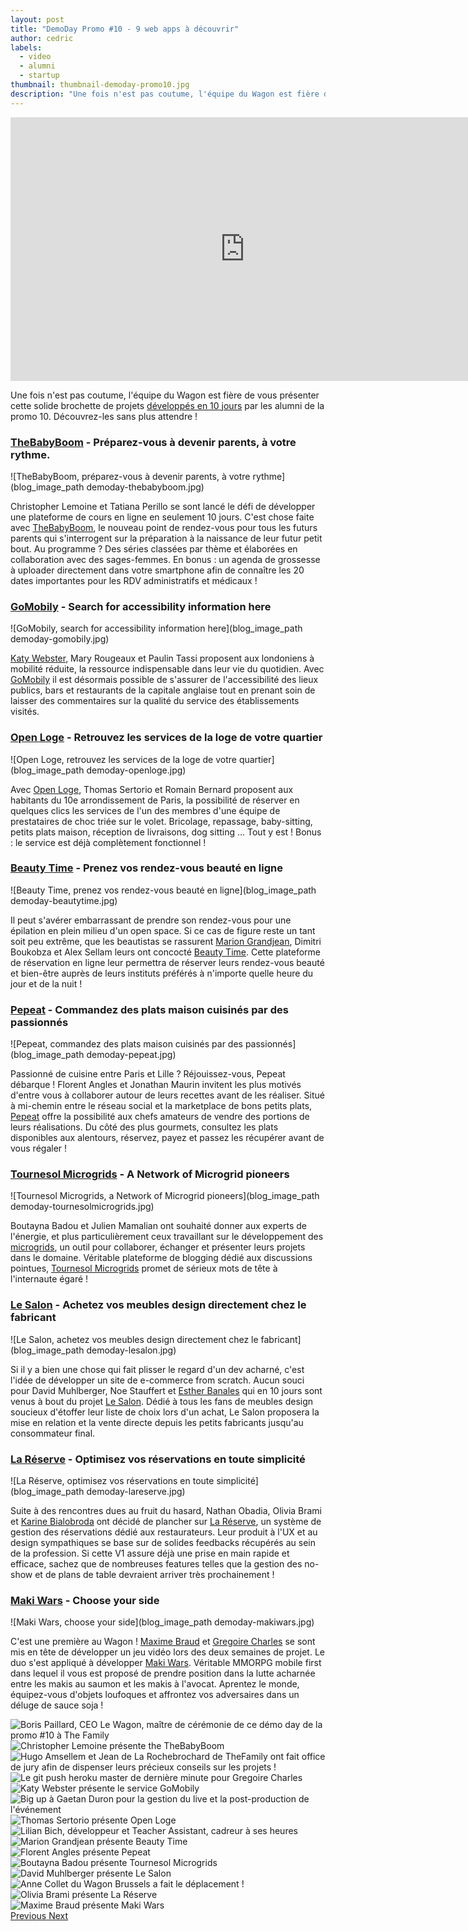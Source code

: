 ```yaml
---
layout: post
title: "DemoDay Promo #10 - 9 web apps à découvrir"
author: cedric
labels:
  - video
  - alumni
  - startup
thumbnail: thumbnail-demoday-promo10.jpg
description: "Une fois n'est pas coutume, l'équipe du Wagon est fière de vous présenter cette solide brochette de projets développés en 10 jours par les alumni de la promo 10. Découvrez-les sans plus attendre !"
---
```


<div class="video-wrapper"><iframe width="750" height="422" src="https://www.youtube.com/embed/keGq_YUE4VA?showinfo=0" frameborder="0" allowfullscreen></iframe></div>

Une fois n'est pas coutume, l'équipe du Wagon est fière de vous présenter cette solide brochette de projets [développés en 10 jours](http://www.lewagon.org/programme) par les alumni de la promo 10. Découvrez-les sans plus attendre !

### [TheBabyBoom](http://babyboom.herokuapp.com/) - Préparez-vous à devenir parents, à votre rythme.

![TheBabyBoom, préparez-vous à devenir parents, à votre rythme](blog_image_path demoday-thebabyboom.jpg)

Christopher Lemoine et Tatiana Perillo se sont lancé le défi de développer une plateforme de cours en ligne en seulement 10 jours. C'est chose faite avec [TheBabyBoom](http://babyboom.herokuapp.com/), le nouveau point de rendez-vous pour tous les futurs parents qui s'interrogent sur la préparation à la naissance de leur futur petit bout. Au programme ? Des séries classées par thème et élaborées en collaboration avec des sages-femmes. En bonus : un agenda de grossesse à uploader directement dans votre smartphone afin de connaître les 20 dates importantes pour les RDV administratifs et médicaux !

### [GoMobily](http://www.gomobi.ly/) - Search for accessibility information here

![GoMobily, search for accessibility information here](blog_image_path demoday-gomobily.jpg)

[Katy Webster](https://twitter.com/kcw4321), Mary Rougeaux et Paulin Tassi proposent aux londoniens à mobilité réduite, la ressource indispensable dans leur vie du quotidien. Avec [GoMobily](http://www.gomobi.ly/) il est désormais possible de s'assurer de l'accessibilité des lieux publics, bars et restaurants de la capitale anglaise tout en prenant soin de laisser des commentaires sur la qualité du service des établissements visités.


### [Open Loge](http://beta.openloge.fr/) - Retrouvez les services de la loge de votre quartier

![Open Loge, retrouvez les services de la loge de votre quartier](blog_image_path demoday-openloge.jpg)

Avec [Open Loge](http://beta.openloge.fr/), Thomas Sertorio et Romain Bernard proposent aux habitants du 10e arrondissement de Paris, la possibilité de réserver en quelques clics les services de l'un des membres d'une équipe de prestataires de choc triée sur le volet. Bricolage, repassage, baby-sitting, petits plats maison, réception de livraisons, dog sitting ... Tout y est ! Bonus : le service est déjà complètement fonctionnel !


### [Beauty Time](http://beautytime.herokuapp.com/) - Prenez vos rendez-vous beauté en ligne

![Beauty Time, prenez vos rendez-vous beauté en ligne](blog_image_path demoday-beautytime.jpg)

Il peut s'avérer embarrassant de prendre son rendez-vous pour une épilation en plein milieu d'un open space. Si ce cas de figure reste un tant soit peu extrême, que les beautistas se rassurent [Marion Grandjean](https://twitter.com/mariongrandjean), Dimitri Boukobza et Alex Sellam leurs ont concocté [Beauty Time](http://beautytime.herokuapp.com/). Cette plateforme de réservation en ligne leur permettra de réserver leurs rendez-vous beauté et bien-être auprès de leurs instituts préférés à n'importe quelle heure du jour et de la nuit !


### [Pepeat](http://pepeat-production.herokuapp.com/) - Commandez des plats maison cuisinés par des passionnés

![Pepeat, commandez des plats maison cuisinés par des passionnés](blog_image_path demoday-pepeat.jpg)

Passionné de cuisine entre Paris et Lille ? Réjouissez-vous, Pepeat débarque ! Florent Angles et Jonathan Maurin invitent les plus motivés d'entre vous à collaborer autour de leurs recettes avant de les réaliser. Situé à mi-chemin entre le réseau social et la marketplace de bons petits plats, [Pepeat](http://pepeat-production.herokuapp.com/) offre la possibilité aux chefs amateurs de vendre des portions de leurs réalisations. Du côté des plus gourmets, consultez les plats disponibles aux alentours, réservez, payez et passez les récupérer avant de vous régaler !


### [Tournesol Microgrids](https://tournesol-microgrid-production.herokuapp.com/) - A Network of Microgrid pioneers

![Tournesol Microgrids, a Network of Microgrid pioneers](blog_image_path demoday-tournesolmicrogrids.jpg)

Boutayna Badou et Julien Mamalian ont souhaité donner aux experts de l'énergie, et plus particulièrement ceux travaillant sur le développement des [microgrids](http://energy.gov/oe/services/technology-development/smart-grid/role-microgrids-helping-advance-nation-s-energy-system), un outil pour collaborer, échanger et présenter leurs projets dans le domaine. Véritable plateforme de blogging dédié aux discussions pointues, [Tournesol Microgrids](https://tournesol-microgrid-production.herokuapp.com/) promet de sérieux mots de tête à l'internaute égaré !


### [Le Salon](https://lesalon.herokuapp.com/) - Achetez vos meubles design directement chez le fabricant

![Le Salon, achetez vos meubles design directement chez le fabricant](blog_image_path demoday-lesalon.jpg)

Si il y a bien une chose qui fait plisser le regard d'un dev acharné, c'est l'idée de développer un site de e-commerce from scratch. Aucun souci pour David Muhlberger, Noe Stauffert et [Esther Banales](https://twitter.com/estherbanales) qui en 10 jours sont venus à bout du projet [Le Salon](https://lesalon.herokuapp.com/). Dédié à tous les fans de meubles design soucieux d'étoffer leur liste de choix lors d'un achat, Le Salon proposera la mise en relation et la vente directe depuis les petits fabricants jusqu'au consommateur final.


### [La Réserve](http://la-reserve.herokuapp.com/) - Optimisez vos réservations en toute simplicité

![La Réserve, optimisez vos réservations en toute simplicité](blog_image_path demoday-lareserve.jpg)

Suite à des rencontres dues au fruit du hasard, Nathan Obadia, Olivia Brami et [Karine Bialobroda](https://twitter.com/blbrd_paris) ont décidé de plancher sur [La Réserve](http://la-reserve.herokuapp.com/), un système de gestion des réservations dédié aux restaurateurs. Leur produit à l'UX et au design sympathiques se base sur de solides feedbacks récupérés au sein de la profession. Si cette V1 assure déjà une prise en main rapide et efficace, sachez que de nombreuses features telles que la gestion des no-show et de plans de table devraient arriver très prochainement !


### [Maki Wars](http://www.makiwars.com/) - Choose your side

![Maki Wars, choose your side](blog_image_path demoday-makiwars.jpg)

C'est une première au Wagon ! [Maxime Braud](https://twitter.com/mxbraud) et [Gregoire Charles](https://twitter.com/gregcha) se sont mis en tête de développer un jeu vidéo lors des deux semaines de projet. Le duo s'est appliqué à développer [Maki Wars](http://www.makiwars.com/). Véritable MMORPG mobile first dans lequel il vous est proposé de prendre position dans la lutte acharnée entre les makis au saumon et les makis à l'avocat. Aprentez le monde, équipez-vous d'objets loufoques et affrontez vos adversaires dans un déluge de sauce soja !

<div id="carousel-example-generic" class="carousel slide" data-ride="carousel">
  <!-- Wrapper for slides -->
  <div class="carousel-inner" role="listbox">
    <div class="item active">
      <img src='blog_image_path demoday_10_1.jpg' alt="Boris Paillard, CEO Le Wagon, maître de cérémonie de ce démo day de la promo #10 à The Family">
    </div>
    <div class="item">
      <img src='blog_image_path demoday_10_2.jpg' alt="Christopher Lemoine présente the TheBabyBoom">
    </div>
    <div class="item">
      <img src='blog_image_path demoday_10_3.jpg' alt="Hugo Amsellem et Jean de La Rochebrochard de TheFamily ont fait office de jury afin de dispenser leurs précieux conseils sur les projets !">
    </div>
    <div class="item">
      <img src='blog_image_path demoday_10_4.jpg' alt="Le git push heroku master de dernière minute pour Gregoire Charles">
    </div>
    <div class="item">
      <img src='blog_image_path demoday_10_5.jpg' alt="Katy Webster présente le service GoMobily">
    </div>
    <div class="item">
      <img src='blog_image_path demoday_10_6.jpg' alt="Big up à Gaetan Duron pour la gestion du live et la post-production de l'événement">
    </div>
    <div class="item">
      <img src='blog_image_path demoday_10_7.jpg' alt="Thomas Sertorio présente Open Loge">
    </div>
    <div class="item">
      <img src='blog_image_path demoday_10_8.jpg' alt="Lilian Bich, développeur et Teacher Assistant, cadreur à ses heures">
    </div>
    <div class="item">
      <img src='blog_image_path demoday_10_9.jpg' alt="Marion Grandjean présente Beauty Time">
    </div>
    <div class="item">
      <img src='blog_image_path demoday_10_10.jpg' alt="Florent Angles présente Pepeat">
    </div>
    <div class="item">
      <img src='blog_image_path demoday_10_11.jpg' alt="Boutayna Badou présente Tournesol Microgrids">
    </div>
    <div class="item">
      <img src='blog_image_path demoday_10_12.jpg' alt="David Muhlberger présente Le Salon">
    </div>
    <div class="item">
      <img src='blog_image_path demoday_10_13.jpg' alt="Anne Collet du Wagon Brussels a fait le déplacement !">
    </div>
    <div class="item">
      <img src='blog_image_path demoday_10_14.jpg' alt="Olivia Brami présente La Réserve">
    </div>
    <div class="item">
      <img src='blog_image_path demoday_10_15.jpg' alt="Maxime Braud présente Maki Wars">
    </div>
  </div>

  <!-- Controls -->
  <a class="left carousel-control" href="#carousel-example-generic" role="button" data-slide="prev">
    <span class="glyphicon glyphicon-chevron-left" aria-hidden="true"></span>
    <span class="sr-only">Previous</span>
  </a>
  <a class="right carousel-control" href="#carousel-example-generic" role="button" data-slide="next">
    <span class="glyphicon glyphicon-chevron-right" aria-hidden="true"></span>
    <span class="sr-only">Next</span>
  </a>
</div>

